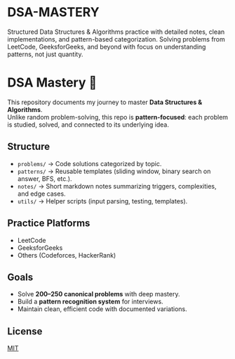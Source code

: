 # DSA-MASTERY
Structured Data Structures &amp; Algorithms practice with detailed notes, clean implementations, and pattern-based categorization. Solving problems from LeetCode, GeeksforGeeks, and beyond with focus on understanding patterns, not just quantity.

# DSA Mastery 🚀

This repository documents my journey to master **Data Structures & Algorithms**.  
Unlike random problem-solving, this repo is **pattern-focused**: each problem is studied, solved, and connected to its underlying idea.

## Structure
- `problems/` → Code solutions categorized by topic.
- `patterns/` → Reusable templates (sliding window, binary search on answer, BFS, etc.).
- `notes/` → Short markdown notes summarizing triggers, complexities, and edge cases.
- `utils/` → Helper scripts (input parsing, testing, templates).

## Practice Platforms
- LeetCode
- GeeksforGeeks
- Others (Codeforces, HackerRank)

## Goals
- Solve **200–250 canonical problems** with deep mastery.
- Build a **pattern recognition system** for interviews.
- Maintain clean, efficient code with documented variations.

## License
[MIT](LICENSE)
